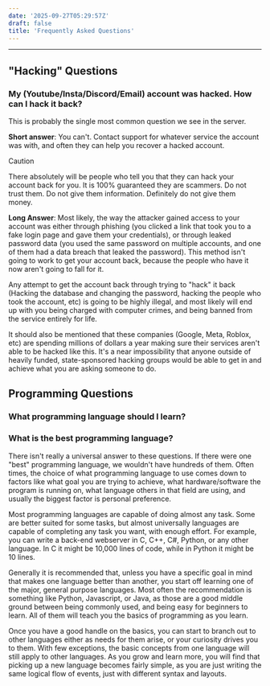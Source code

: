 ```yaml
---
date: '2025-09-27T05:29:57Z'
draft: false
title: 'Frequently Asked Questions'
---
```


---

## "Hacking" Questions

### My (Youtube/Insta/Discord/Email) account was hacked. How can I hack it back?

This is probably the single most common question we see in the server.

**Short answer**: You can't. Contact support for whatever service the account was with, and often they can help you recover a hacked account.

> [!CAUTION]
> There absolutely will be people who tell you that they can hack your account back for you. It is 100% guaranteed they are scammers. Do not trust them. Do not give them information. Definitely do not give them money.

**Long Answer**: Most likely, the way the attacker gained access to your account was either through phishing (you clicked a link that took you to a fake login page and gave them your credentials), or through leaked password data (you used the same password on multiple accounts, and one of them had a data breach that leaked the password). This method isn't going to work to get your account back, because the people who have it now aren't going to fall for it.

Any attempt to get the account back through trying to "hack" it back (Hacking the database and changing the password, hacking the people who took the account, etc) is going to be highly illegal, and most likely will end up with you being charged with computer crimes, and being banned from the service entirely for life. 

It should also be mentioned that these companies (Google, Meta, Roblox, etc) are spending millions of dollars a year making sure their services aren't able to be hacked like this. It's a near impossibility that anyone outside of heavily funded, state-sponsored hacking groups would be able to  get in and achieve what you are asking someone to do.



## Programming Questions

### What programming language should I learn?
### What is the best programming language?

There isn't really a universal answer to these questions. If there were one "best" programming language, we wouldn't have hundreds of them. Often times, the choice of what programming language to use comes down to factors like what goal you are trying to achieve, what hardware/software the program is running on, what language others in that field are using, and usually the biggest factor is personal preference.

Most programming languages are capable of doing almost any task. Some are better suited for some tasks, but almost universally languages are capable of completing any task you want, with enough effort. For example, you can write a back-end webserver in C, C++, C#, Python, or any other language. In C it might be 10,000 lines of code, while in Python it might be 10 lines. 

Generally it is recommended that, unless you have a specific goal in mind that makes one language better than another, you start off learning one of the major, general purpose languages. Most often the recommendation is something like Python, Javascript, or Java, as those are a good middle ground between being commonly used, and being easy for beginners to learn. All of them will teach you the basics of programming as you learn.

Once you have a good handle on the basics, you can start to branch out to other languages either as needs for them arise, or your curiosity drives you to them. With few exceptions, the basic concepts from one language will still apply to other languages. As you grow and learn more, you will find that picking up a new language becomes fairly simple, as you are just writing the same logical flow of events, just with different syntax and layouts.